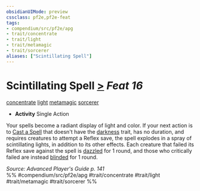 ```yaml
---
obsidianUIMode: preview
cssclass: pf2e,pf2e-feat
tags:
- compendium/src/pf2e/apg
- trait/concentrate
- trait/light
- trait/metamagic
- trait/sorcerer
aliases: ["Scintillating Spell"]
---
```

# Scintillating Spell  [>](/rules/core-rulebook/chapter-9-playing-the-game.md#Actions "Single Action") *Feat 16*  
[concentrate](/rules/traits/concentrate.md)  [light](/rules/traits/light.md)  [metamagic](/rules/traits/metamagic.md)  [sorcerer](/rules/traits/sorcerer.md)  

- **Activity** Single Action

Your spells become a radiant display of light and color. If your next action is to [Cast a Spell](/rules/actions/cast-a-spell.md) that doesn't have the [darkness](/rules/traits/darkness.md) trait, has no duration, and requires creatures to attempt a Reflex save, the spell explodes in a spray of scintillating lights, in addition to its other effects. Each creature that failed its Reflex save against the spell is [dazzled](/rules/conditions.md#Dazzled) for 1 round, and those who critically failed are instead [blinded](/rules/conditions.md#Blinded) for 1 round.

*Source: Advanced Player's Guide p. 141*  
%% #compendium/src/pf2e/apg #trait/concentrate #trait/light #trait/metamagic #trait/sorcerer %%